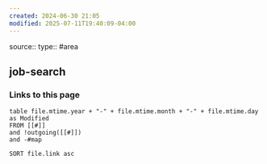 ```yaml
---
created: 2024-06-30 21:05
modified: 2025-07-11T19:40:09-04:00
---
```

source::
type:: #area 
## job-search




### Links to this page
```dataview
table file.mtime.year + "-" + file.mtime.month + "-" + file.mtime.day as Modified
FROM [[#]]
and !outgoing([[#]])
and -#map

SORT file.link asc
```
